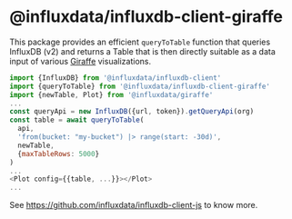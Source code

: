 # @influxdata/influxdb-client-giraffe

This package provides an efficient `queryToTable` function that queries
InfluxDB (v2) and returns a Table that is then directly suitable as a data input
of various [Giraffe](https://github.com/influxdata/giraffe) visualizations.

```js
import {InfluxDB} from '@influxdata/influxdb-client'
import {queryToTable} from '@influxdata/influxdb-client-giraffe'
import {newTable, Plot} from '@influxdata/giraffe'
...
const queryApi = new InfluxDB({url, token}).getQueryApi(org)
const table = await queryToTable(
  api,
  'from(bucket: "my-bucket") |> range(start: -30d)',
  newTable,
  {maxTableRows: 5000}
)
...
<Plot config={{table, ...}}></Plot>
...
```

See https://github.com/influxdata/influxdb-client-js to know more.

